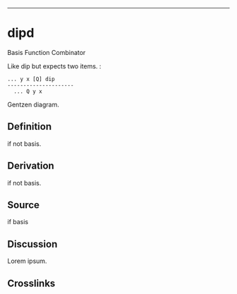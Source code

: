 ------------------------------------------------------------------------

# dipd

Basis Function Combinator

Like dip but expects two items. :

    ... y x [Q] dip
    ---------------------
      ... Q y x

Gentzen diagram.

## Definition

if not basis.

## Derivation

if not basis.

## Source

if basis

## Discussion

Lorem ipsum.

## Crosslinks
